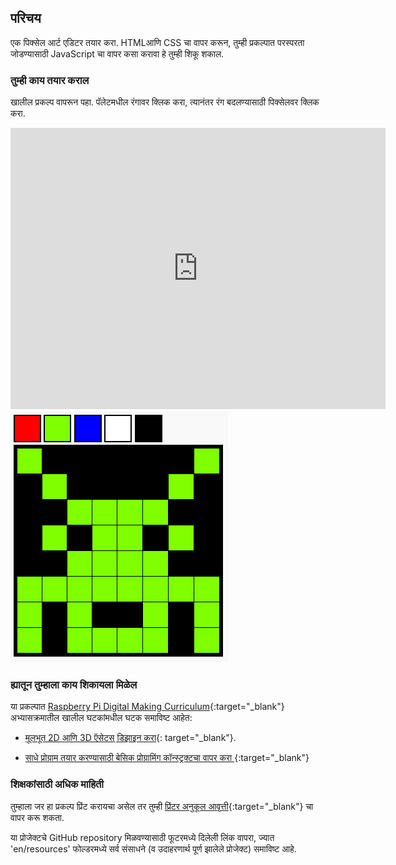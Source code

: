 ## परिचय

एक पिक्सेल आर्ट एडिटर तयार करा. HTMLआणि CSS चा वापर करून, तुम्ही प्रकल्पात परस्परता जोडण्यासाठी JavaScript चा वापर कसा करावा हे तुम्ही शिकू शकाल.

### तुम्ही काय तयार कराल

खालील प्रकल्प वापरून पहा. पॅलेटमधील रंगावर क्लिक करा, त्यानंतर रंग बदलण्यासाठी पिक्सेलवर क्लिक करा.

<div class="trinket">
  <iframe src="https://trinket.io/embed/html/0e102a306b?outputOnly=true&start=result" width="600" height="450" frameborder="0" marginwidth="0" marginheight="0" allowfullscreen>
  </iframe>
  <img src="images/pixel-art-final.png">
</div>

### ह्यातून तुम्हाला काय शिकायला मिळेल

या प्रकल्पात [Raspberry Pi Digital Making Curriculum](http://rpf.io/curriculum){:target="_blank"} अभ्यासक्रमातील खालील घटकांमधील घटक समाविष्ट आहेत:

+ [मूलभूत 2D आणि 3D ऍसेटस् डिझाइन करा](https://www.raspberrypi.org/curriculum/design/creator){: target="_blank"}.

+ [साधे प्रोग्राम तयार करण्यासाठी बेसिक प्रोग्रामिंग कॉन्स्ट्रक्टचा वापर करा ](https://www.raspberrypi.org/curriculum/programming/creator){:target="_blank"}

### शिक्षकांसाठी अधिक माहिती

तुम्हाला जर हा प्रकल्प प्रिंट करायचा असेल तर तुम्ही [प्रिंटर अनुकूल आवृत्ती](https://projects.raspberrypi.org/en/projects/pixel-art/print){:target="_blank"} चा वापर करू शकता.

या प्रोजेक्टचे GitHub repository मिळवण्यासाठी फूटरमध्ये दिलेली लिंक वापरा, ज्यात 'en/resources' फोल्डरमध्ये सर्व संसाधने (व उदाहरणार्थ पूर्ण झालेले प्रोजेक्ट) समाविष्ट आहे.